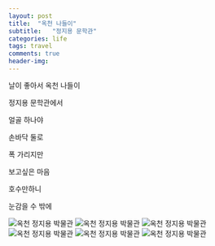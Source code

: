 ```yaml
---
layout: post
title:  "옥천 나들이"
subtitle:   "정지용 문학관"
categories: life
tags: travel
comments: true
header-img: 
---
```


날이 좋아서 옥천 나들이

정지용 문학관에서 

 얼골 하나야 

 손바닥 둘로

 폭 가리지만

 보고싶은 마음

 호수만하니

 눈감을 수 밖에

 ![옥천 정지용 박물관](https://youngsungson.github.io/assets/img/life/travel/20210418-life-travel-okcheon1.jpg)
 ![옥천 정지용 박물관](https://youngsungson.github.io/assets/img/life/travel/20210418-life-travel-okcheon2.jpg)
 ![옥천 정지용 박물관](https://youngsungson.github.io/assets/img/life/travel/20210418-life-travel-okcheon3.jpg)
 ![옥천 정지용 박물관](https://youngsungson.github.io/assets/img/life/travel/20210418-life-travel-okcheon4.jpg)
 ![옥천 정지용 박물관](https://youngsungson.github.io/assets/img/life/travel/20210418-life-travel-okcheon5.jpg)
 ![옥천 정지용 박물관](https://youngsungson.github.io/assets/img/life/travel/20210418-life-travel-okcheon6.jpg)
 
 
 
